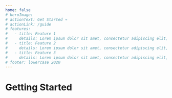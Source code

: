 ```yaml
---
home: false
# heroImage:
# actionText: Get Started →
# actionLink: /guide
# features:
#   - title: Feature 1
#     details: Lorem ipsum dolor sit amet, consectetur adipiscing elit, sed do eiusmod tempor incididunt ut labore et dolore magna aliqua.
#   - title: Feature 2
#     details: Lorem ipsum dolor sit amet, consectetur adipiscing elit, sed do eiusmod tempor incididunt ut labore et dolore magna aliqua.
#   - title: Feature 3
#     details: Lorem ipsum dolor sit amet, consectetur adipiscing elit, sed do eiusmod tempor incididunt ut labore et dolore magna aliqua.
# footer: lowercase 2020
---
```


# Getting Started
